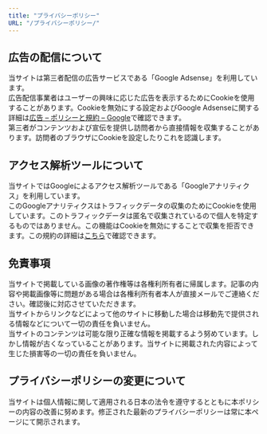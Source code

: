 ```yaml
---
title: "プライバシーポリシー"
URL: "/プライバシーポリシー/"
---
```


## 広告の配信について

当サイトは第三者配信の広告サービスである「Google Adsense」を利用しています。  
広告配信事業者はユーザーの興味に応じた広告を表示するためにCookieを使用することがあります。Cookieを無効にする設定およびGoogle Adsenseに関する詳細は[広告 – ポリシーと規約 – Google](https://policies.google.com/technologies/ads?hl=ja)で確認できます。  
第三者がコンテンツおよび宣伝を提供し訪問者から直接情報を収集することがあります。訪問者のブラウザにCookieを設定したりこれを認識します。

## アクセス解析ツールについて

当サイトではGoogleによるアクセス解析ツールである「Googleアナリティクス」を利用しています。  
このGoogleアナリティクスはトラフィックデータの収集のためにCookieを使用しています。このトラフィックデータは匿名で収集されているので個人を特定するものではありません。この機能はCookieを無効にすることで収集を拒否できます。この規約の詳細は[こちら](https://marketingplatform.google.com/about/analytics/terms/jp/)で確認できます。

## 免責事項

当サイトで掲載している画像の著作権等は各権利所有者に帰属します。記事の内容や掲載画像等に問題がある場合は各権利所有者本人が直接メールでご連絡ください。確認後に対応させていただきます。  
当サイトからリンクなどによって他のサイトに移動した場合は移動先で提供される情報などについて一切の責任を負いません。  
当サイトのコンテンツは可能な限り正確な情報を掲載するよう努めています。しかし情報が古くなっていることがあります。当サイトに掲載された内容によって生じた損害等の一切の責任を負いません。

## プライバシーポリシーの変更について

当サイトは個人情報に関して適用される日本の法令を遵守するとともに本ポリシーの内容の改善に努めます。修正された最新のプライバシーポリシーは常に本ページにて開示されます。
